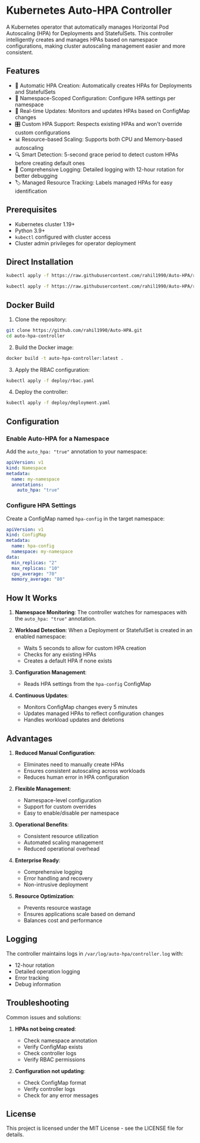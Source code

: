 # Kubernetes Auto-HPA Controller

A Kubernetes operator that automatically manages Horizontal Pod Autoscaling (HPA) for Deployments and StatefulSets. This controller intelligently creates and manages HPAs based on namespace configurations, making cluster autoscaling management easier and more consistent.

## Features

- 🚀 Automatic HPA Creation: Automatically creates HPAs for Deployments and StatefulSets
- 🎯 Namespace-Scoped Configuration: Configure HPA settings per namespace
- 🔄 Real-time Updates: Monitors and updates HPAs based on ConfigMap changes
- 🎛️ Custom HPA Support: Respects existing HPAs and won't override custom configurations
- 📊 Resource-based Scaling: Supports both CPU and Memory-based autoscaling
- 🔍 Smart Detection: 5-second grace period to detect custom HPAs before creating default ones
- 📝 Comprehensive Logging: Detailed logging with 12-hour rotation for better debugging
- 🏷️ Managed Resource Tracking: Labels managed HPAs for easy identification

## Prerequisites

- Kubernetes cluster 1.19+
- Python 3.9+
- `kubectl` configured with cluster access
- Cluster admin privileges for operator deployment

## Direct Installation
```bash
kubectl apply -f https://raw.githubusercontent.com/rahil1990/Auto-HPA/refs/heads/master/deploy/rbac.yaml

kubectl apply -f https://raw.githubusercontent.com/rahil1990/Auto-HPA/refs/heads/master/deploy/deployment.yaml 
```
## Docker Build

1. Clone the repository:
```bash
git clone https://github.com/rahil1990/Auto-HPA.git
cd auto-hpa-controller
```

2. Build the Docker image:
```bash
docker build -t auto-hpa-controller:latest .
```

3. Apply the RBAC configuration:
```bash
kubectl apply -f deploy/rbac.yaml
```

4. Deploy the controller:
```bash
kubectl apply -f deploy/deployment.yaml
```

## Configuration

### Enable Auto-HPA for a Namespace

Add the `auto_hpa: "true"` annotation to your namespace:

```yaml
apiVersion: v1
kind: Namespace
metadata:
  name: my-namespace
  annotations:
    auto_hpa: "true"
```

### Configure HPA Settings

Create a ConfigMap named `hpa-config` in the target namespace:

```yaml
apiVersion: v1
kind: ConfigMap
metadata:
  name: hpa-config
  namespace: my-namespace
data:
  min_replicas: "2"
  max_replicas: "10"
  cpu_average: "70"
  memory_average: "80"
```

## How It Works

1. **Namespace Monitoring**: The controller watches for namespaces with the `auto_hpa: "true"` annotation.

2. **Workload Detection**: When a Deployment or StatefulSet is created in an enabled namespace:
   - Waits 5 seconds to allow for custom HPA creation
   - Checks for any existing HPAs
   - Creates a default HPA if none exists

3. **Configuration Management**: 
   - Reads HPA settings from the `hpa-config` ConfigMap

4. **Continuous Updates**: 
   - Monitors ConfigMap changes every 5 minutes
   - Updates managed HPAs to reflect configuration changes
   - Handles workload updates and deletions

## Advantages

1. **Reduced Manual Configuration**:
   - Eliminates need to manually create HPAs
   - Ensures consistent autoscaling across workloads
   - Reduces human error in HPA configuration

2. **Flexible Management**:
   - Namespace-level configuration
   - Support for custom overrides
   - Easy to enable/disable per namespace

3. **Operational Benefits**:
   - Consistent resource utilization
   - Automated scaling management
   - Reduced operational overhead

4. **Enterprise Ready**:
   - Comprehensive logging
   - Error handling and recovery
   - Non-intrusive deployment

5. **Resource Optimization**:
   - Prevents resource wastage
   - Ensures applications scale based on demand
   - Balances cost and performance

## Logging

The controller maintains logs in `/var/log/auto-hpa/controller.log` with:
- 12-hour rotation
- Detailed operation logging
- Error tracking
- Debug information

## Troubleshooting

Common issues and solutions:

1. **HPAs not being created**:
   - Check namespace annotation
   - Verify ConfigMap exists
   - Check controller logs
   - Verify RBAC permissions

2. **Configuration not updating**:
   - Check ConfigMap format
   - Verify controller logs
   - Check for any error messages



## License

This project is licensed under the MIT License - see the LICENSE file for details.
